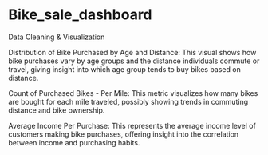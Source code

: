 # Bike_sale_dashboard
Data Cleaning & Visualization


Distribution of Bike Purchased by Age and Distance: This visual shows how bike purchases vary by age groups and the distance individuals commute or travel, giving insight into which age group tends to buy bikes based on distance.

Count of Purchased Bikes - Per Mile: This metric visualizes how many bikes are bought for each mile traveled, possibly showing trends in commuting distance and bike ownership.

Average Income Per Purchase: This represents the average income level of customers making bike purchases, offering insight into the correlation between income and purchasing habits.

